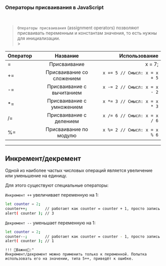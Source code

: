 ### Операторы присваивания в JavaScript

  <br/>

> `Операторы присваивания` (assignment operators) позволяют присваивать переменным и константам значения, то есть нужны для инициализации.
> <br/> > <br/>

| Оператор |         Название          |                Использование |
| -------- | :-----------------------: | ---------------------------: |
| =        |       Присваивание        |                       x = 7; |
| +=       | Присваивание со сложением | `x += 5 // Смысл: x = x + 5` |
| -=       | Присваивание с вычитанием | `x -= 2 // Смысл: x = x - 2` |
| \*=      | Присваивание с умножением | `x *= 3 // Смысл: x = x * 3` |
| /=       |  Присваивание с делением  | `x /= 6 // Смысл: x = x / 6` |
| %=       |  Присваивание по модулю   | `x %= 2 // Смысл: x = x % 6` |

---

## Инкремент/декремент

Одной из наиболее частых числовых операций является увеличение или уменьшение на единицу.

Для этого существуют специальные операторы:

`Инкремент ++` увеличивает переменную на 1:

```sh
let counter = 2;
counter++;        // работает как counter = counter + 1, просто запись короче
alert( counter ); // 3
```

`Декремент --` уменьшает переменную на 1:

```sh
let counter = 2;
counter--;        // работает как counter = counter - 1, просто запись короче
alert( counter ); // 1
```

    !!! 🐞Важно🐞:"
    Инкремент/декремент можно применить только к переменной. Попытка использовать его на значении, типа 5++, приведёт к ошибке.
